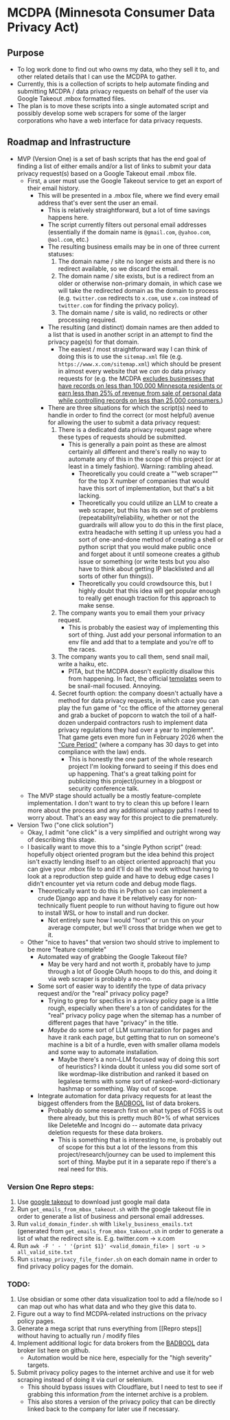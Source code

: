 # MCDPA (Minnesota Consumer Data Privacy Act)


## Purpose
- To log work done to find out who owns my data, who they sell it to, and other related details that I can use the MCDPA to gather.
- Currently, this is a collection of scripts to help automate finding and submitting MCDPA / data privacy requests on behalf of the user via Google Takeout .mbox formatted files.
- The plan is to move these scripts into a single automated script and possibly develop some web scrapers for some of the larger corporations who have a web interface for data privacy requests.


## Roadmap and Infrastructure
- MVP (Version One) is a set of bash scripts that has the end goal of finding a list of either emails and/or a list of links to submit your data privacy request(s) based on a Google Takeout email .mbox file. 
    - First, a user must use the Google Takeout service to get an export of their email history. 
        - This will be presented in a .mbox file, where we find every email address that's ever sent the user an email.
            - This is relatively straightforward, but a lot of time savings happens here. 
            - The script currently filters out personal email addresses (essentially if the domain name is `@gmail.com`, `@yahoo.com`, `@aol.com`, etc.)
            - The resulting business emails may be in one of three current statuses:
                1. The domain name / site no longer exists and there is no redirect available, so we discard the email.
                2. The domain name / site exists, but is a redirect from an older or otherwise non-primary domain, in which case we will take the redirected domain as the domain to process (e.g. `twitter.com` redirects to `x.com`, use `x.com` instead of `twitter.com` for finding the privacy policy).
                3. The domain name / site is valid, no redirects or other processing required.
            - The resulting (and distinct) domain names are then added to a list that is used in another script in an attempt to find the privacy page(s) for that domain.
                - The easiest / most straightforward way I can think of doing this is to use the `sitemap.xml` file (e.g. `https://www.x.com/sitemap.xml`) which should be present in almost every website that we *can* do data privacy requests for (e.g. the MCDPA [excludes businesses that have records on less than 100,000 Minnesota residents or earn less than 25% of revenue from sale of personal data while controlling records on less than 25,000 consumers.](https://web.archive.org/web/20250823032748/https://www.ag.state.mn.us/Office/Communications/2025/07/28_MCDPA.asp))
            - There are three situations for which the script(s) need to handle in order to find the correct (or most helpful) avenue for allowing the user to submit a data privacy request:
                1. There is a dedicated data privacy request page where these types of requests should be submitted.
                    - This is generally a pain point as these are almost certainly all different and there's really no way to automate any of this in the scope of this project (or at least in a timely fashion). Warning: rambling ahead.
                        - Theoretically you could create a ""web scraper"" for the top X number of companies that would have this sort of implementation, but that's a bit lacking.
                        - Theoretically you could utilize an LLM to create a web scraper, but this has its own set of problems (repeatability/reliability, whether or not the guardrails will allow you to do this in the first place, extra headache with setting it up unless you had a sort of one-and-done method of creating a shell or python script that you would make public once and forget about it until someone creates a github issue or something (or write tests but you also have to think about getting IP blacklisted and all sorts of other fun things)).
                        - Theoretically you could crowdsource this, but I highly doubt that this idea will get popular enough to really get enough traction for this approach to make sense.
                2. The company wants you to email them your privacy request.
                    - This is probably the easiest way of implementing this sort of thing. Just add your personal information to an env file and add that to a template and you're off to the races.
                3. The company wants you to call them, send snail mail, write a haiku, etc.
                    - PITA, but the MCDPA doesn't explicitly disallow this from happening. In fact, the official [templates](https://www.ag.state.mn.us/Data-Privacy/Consumer/) seem to be snail-mail focused. Annoying.
                4. Secret fourth option: the company doesn't actually have a method for data privacy requests, in which case you can play the fun game of "cc the office of the attorney general and grab a bucket of popcorn to watch the toil of a half-dozen underpaid contractors rush to implement data privacy regulations they had over a year to implement". That game gets even more fun in February 2026 when the ["Cure Period"](web.archive.org/web/20250823032748/https://www.ag.state.mn.us/Office/Communications/2025/07/28_MCDPA.asp) (where a company has 30 days to get into compliance with the law) ends.
                    - This is honestly the one part of the whole research project I'm looking forward to seeing if this does end up happening. That's a great talking point for publicizing this project/journey in a blogpost or security conference talk.
    - The MVP stage should actually be a mostly feature-complete implementation. I don't want to try to clean this up before I learn more about the process and any additional unhappy paths I need to worry about. That's an easy way for this project to die prematurely.
- Version Two ("one click solution")
    - Okay, I admit "one click" is a very simplified and outright wrong way of describing this stage.
    - I basically want to move this to a "single Python script" (read: hopefully object oriented program but the idea behind this project isn't exactly lending itself to an object oriented approach) that you can give your .mbox file to and it'll do all the work without having to look at a reproduction step guide and have to debug edge cases I didn't encounter yet via return code and debug mode flags.
        - Theoretically want to do this in Python so I can implement a crude Django app and have it be relatively easy for non-technically fluent people to run without having to figure out how to install WSL or how to install and run docker.
            - Not entirely sure how I would "host" or run this on your average computer, but we'll cross that bridge when we get to it.
    - Other "nice to haves" that version two should strive to implement to be more "feature complete"
        - Automated way of grabbing the Google Takeout file?
            - May be very hard and not worth it, probably have to jump through a lot of Google OAuth hoops to do this, and doing it via web scraper is probably a no-no.
        - Some sort of easier way to identify the type of data privacy request and/or the "real" privacy policy page? 
            - Trying to grep for specifics in a privacy policy page is a little rough, especially when there's a ton of candidates for the "real" privacy policy page when the sitemap has a number of different pages that have "privacy" in the title.
            - *Maybe* do some sort of LLM summarization for pages and have it rank each page, but getting that to run on someone's machine is a bit of a hurdle, even with smaller ollama models and some way to automate installation.
                - Maybe there's a non-LLM focused way of doing this sort of heuristics? I kinda doubt it unless you did some sort of like wordmap-like distribution and ranked it based on legalese terms with some sort of ranked-word-dictionary hashmap or something. Way out of scope.
        - Integrate automation for data privacy requests for at least the biggest offenders from the [BADBOOL](https://github.com/yaelwrites/Big-Ass-Data-Broker-Opt-Out-List) list of data brokers.
            - Probably do some research first on what types of FOSS is out there already, but this is pretty much 80+% of what services like DeleteMe and Incogni do -- automate data privacy deletion requests for these data brokers.
                - This is something that is interesting to me, is probably out of scope for this but a lot of the lessons from this project/research/journey can be used to implement this sort of thing. Maybe put it in a separate repo if there's a real need for this.



### Version One Repro steps:
1. Use [google takeout](https://takeout.google.com/) to download just google mail data
2. Run `get_emails_from_mbox_takeout.sh` with the google takeout file in order to generate a list of business and personal email addresses.
3. Run `valid_domain_finder.sh` with `likely_business_emails.txt` (generated from `get_emails_from_mbox_takeout.sh` in order to generate a list of what the redirect site is. E.g. twitter.com -> x.com
4. Run `awk -F ' - ' '{print $1}' <valid_domain_file> | sort -u > all_valid_site.txt`
5. Run `sitemap_privacy_file_finder.sh` on each domain name in order to find privacy policy pages for the domain.


### TODO:
1. Use obsidian or some other data visualization tool to add a file/node so I can map out who has what data and who they give this data to.
2. Figure out a way to find MCDPA-related instructions on the privacy policy pages.
3. Generate a mega script that runs everything from [[Repro steps]] without having to actually run / modify files
4. Implement additional logic for data brokers from the [BADBOOL](https://github.com/yaelwrites/Big-Ass-Data-Broker-Opt-Out-List) data broker list here on github.
    - Automation would be nice here, especially for the "high severity" targets.
5. Submit privacy policy pages to the internet archive and use it for web scraping instead of doing it via curl or selenium.
    - This should bypass issues with Cloudflare, but I need to test to see if grabbing this information *from* the internet archive is a problem.
    - This also stores a version of the privacy policy that can be directly linked back to the company for later use if necessary.

